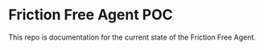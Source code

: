# Friction Free Agent POC

This repo is documentation for the current state of the Friction Free Agent.
